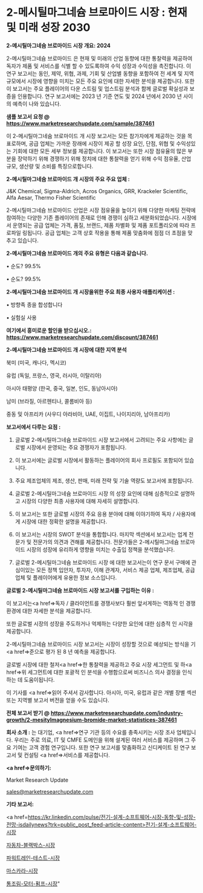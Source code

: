 # 2-메시틸마그네슘 브로마이드 시장 : 현재 및 미래 성장 2030

<strong>2-메시틸마그네슘 브로마이드 시장 개요: 2024</strong>

2-메시틸마그네슘 브로마이드 은 현재 및 미래의 산업 동향에 대한 통찰력을 제공하여 독자가 제품 및 서비스를 식별 할 수 있도록하여 수익 성장과 수익성을 촉진합니다. 이 연구 보고서는 동인, 제약, 위협, 과제, 기회 및 산업별 동향을 포함하여 전 세계 및 지역 규모에서 시장에 영향을 미치는 모든 주요 요인에 대한 자세한 분석을 제공합니다. 또한이 보고서는 주요 플레이어의 다운 스트림 및 업스트림 분석과 함께 글로벌 확실성과 보증을 인용합니다. 연구 보고서에는 2023 년 기준 연도 및 2024 년에서 2030 년 사이의 예측이 나와 있습니다.



<strong>샘플 보고서 요청 @ <a href=https://www.marketresearchupdate.com/sample/387461>https://www.marketresearchupdate.com/sample/387461</a></strong>

이 2-메시틸마그네슘 브로마이드 개 시장 보고서는 모든 참가자에게 제공하는 것을 목표로하며, 공급 업체는 가까운 장래에 시장이 제공 할 성장 요인, 단점, 위협 및 수익성있는 기회에 대한 모든 세부 정보를 제공합니다. 이 보고서는 또한 시장 점유율의 많은 부분을 장악하기 위해 경쟁하기 위해 정치에 대한 통찰력을 얻기 위해 수익 점유율, 산업 규모, 생산량 및 소비를 특징으로합니다.



<strong>2-메시틸마그네슘 브로마이드 개 시장의 주요 주요 업체 :</strong>

J&K Chemical, Sigma-Aldrich, Acros Organics, GRR, Krackeler Scientific, Alfa Aesar, Thermo Fisher Scientific

2-메시틸마그네슘 브로마이드 산업은 시장 점유율을 높이기 위해 다양한 마케팅 전략에 참여하는 다양한 기존 플레이어의 존재로 인해 경쟁이 심하고 세분화되었습니다. 시장에서 운영되는 공급 업체는 가격, 품질, 브랜드, 제품 차별화 및 제품 포트폴리오에 따라 프로파일 링됩니다. 공급 업체는 고객 상호 작용을 통해 제품 맞춤화에 점점 더 초점을 맞추고 있습니다.



<strong>2-메시틸마그네슘 브로마이드 개의 주요 유형은 다음과 같습니다.</strong>

• 순도? 99.5%

• 순도? 99.5%



<strong>2-메시틸마그네슘 브로마이드 개 시장을위한 주요 최종 사용자 애플리케이션 :</strong>

• 방향족 종을 합성합니다

• 실험실 사용



<strong>여기에서 흥미로운 할인을 받으십시오.: <a href=https://www.marketresearchupdate.com/discount/387461>https://www.marketresearchupdate.com/discount/387461</a></strong>



<strong>2-메시틸마그네슘 브로마이드 개 시장에 대한 지역 분석</strong>

북미 (미국, 캐나다, 멕시코)

유럽 (독일, 프랑스, 영국, 러시아, 이탈리아)

아시아 태평양 (한국, 중국, 일본, 인도, 동남아시아)

남미 (브라질, 아르헨티나, 콜롬비아 등)

중동 및 아프리카 (사우디 아라비아, UAE, 이집트, 나이지리아, 남아프리카)



<strong>보고서에서 다루는 요점 :</strong>

1. 글로벌 2-메시틸마그네슘 브로마이드 시장 보고서에서 고려되는 주요 사항에는 글로벌 시장에서 운영되는 주요 경쟁자가 포함됩니다.

2. 이 보고서에는 글로벌 시장에서 활동하는 플레이어의 회사 프로필도 포함되어 있습니다.

3. 주요 제조업체의 제조, 생산, 판매, 미래 전략 및 기술 역량도 보고서에 포함됩니다.

4. 글로벌 2-메시틸마그네슘 브로마이드 시장 의 성장 요인에 대해 심층적으로 설명하고 시장의 다양한 최종 사용자에 대해 자세히 설명합니다.

5. 이 보고서는 또한 글로벌 시장의 주요 응용 분야에 대해 이야기하여 독자 / 사용자에게 시장에 대한 정확한 설명을 제공합니다.

6. 이 보고서는 시장의 SWOT 분석을 통합합니다. 마지막 섹션에서 보고서는 업계 전문가 및 전문가의 의견과 견해를 제공합니다. 전문가들은 2-메시틸마그네슘 브로마이드 시장의 성장에 유리하게 영향을 미치는 수출입 정책을 분석했습니다.

7. 글로벌 2-메시틸마그네슘 브로마이드 시장 에 대한 보고서는이 연구 문서 구매에 관심이있는 모든 정책 입안자, 투자자, 이해 관계자, 서비스 제공 업체, 제조업체, 공급 업체 및 플레이어에게 유용한 정보 소스입니다.



<strong>글로벌 2-메시틸마그네슘 브로마이드 시장 보고서를 구입하는 이유 :</strong>

이 보고서는<a href=>독자 / 클</a>라이언트를 경쟁사보다 훨씬 앞서게하는 역동적 인 경쟁 환경에 대한 자세한 분석을 제공합니다.

또한 글로벌 시장의 성장을 주도하거나 억제하는 다양한 요인에 대한 심층적 인 시각을 제공합니다.

2-메시틸마그네슘 브로마이드 시장 보고서는 시장이 성장할 것으로 예상되는 방식을 기<a href=>준으로</a> 평가 된 8 년 예측을 제공합니다.

글로벌 시장에 대한 철저<a href=>한 통찰력</a>을 제공하고 주요 시장 세그먼트 및 하<a href=>위 세그</a>먼트에 대한 포괄적 인 분석을 수행함으로써 비즈니스 의사 결정을 인식하는 데 도움이됩니다.

이 기사를 <a href=>읽어 주</a>셔서 감사합니다. 아시아, 미국, 유럽과 같은 개별 장별 섹션 또는 지역별 보고서 버전을 얻을 수도 있습니다.



<strong>전체 보고서 받기 @ <a href=https://www.marketresearchupdate.com/industry-growth/2-mesitylmagnesium-bromide-market-statistices-387461>https://www.marketresearchupdate.com/industry-growth/2-mesitylmagnesium-bromide-market-statistices-387461</a></strong>



<strong>회사 소개 :</strong>
는 대기업, <a href=>연구 기</a>관 등의 수요를 충족시키는 시장 조사 업체입니다. 우리는 주로 의료, IT 및 CMFE 도메인을 위해 설계된 여러 서비스를 제공하며 그 주요 기여는 고객 경험 연구입니다. 또한 연구 보고서를 맞춤화하고 신디케이트 된 연구 보고서 및 컨설팅 <a href=>서비</a>스를 제공합니다.



<strong><a href=>문의하기:</a></strong>

Market Research Update

sales@marketresearchupdate.com



<strong>기타 보고서:</strong>

<a href=https://kr.linkedin.com/pulse/전기-설계-소프트웨어-시장-동향-및-성장-전망-isdailynews?trk=public_post_feed-article-content>전기-설계-소프트웨어-시장</a>

<a href=https://www.linkedin.com/pulse/자동차-블랙박스-시장-진입-전략-및-위험-평가2029년-market-matrix-musings-analysis/>자동차-블랙박스-시장</a>

<a href=https://www.linkedin.com/pulse/파워트레인-테스트-시장-진입-전략-및-위험-평가2029년-survey-savvy-insights-360-analysis-nk0rf/>파워트레인-테스트-시장</a>

<a href=https://www.linkedin.com/pulse/마스카라-시장-세분화-연구-및-목표-고객2029년-trendsetters-talk-360-analysis-38tsf/>마스카라-시장</a>

<a href=https://www.linkedin.com/pulse/통조림-모터-펌프-시장-세분화-연구-및-목표-고객2030년-data-dive-diaries-24-analysis-18jmf/>통조림-모터-펌프-시장</a>"
